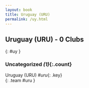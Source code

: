 ```yaml
---
layout: book
title: Uruguay (URU)
permalink: /uy.html
---
```


## Uruguay (URU) - 0 Clubs
{: #uy }









### Uncategorized _(1)_{:.count}

Uruguay  (URU)  _#uru_{: .key} <br>
{: .team #uru }


 
